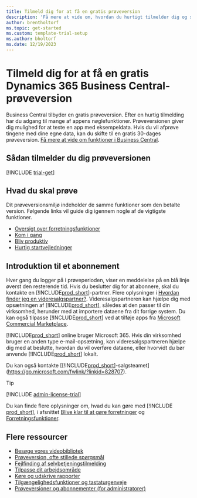 ```yaml
---
title: Tilmeld dig for at få en gratis prøveversion
description: 'Få mere at vide om, hvordan du hurtigt tilmelder dig og starter en gratis prøveversion af Dynamics 365 Business Central. Udforsk appen med præsentationer og videoer, og find flere læringsressourcer.'
author: brentholtorf
ms.topic: get-started
ms.custom: template-trial-setup
ms.author: bholtorf
ms.date: 12/19/2023
---
```


# Tilmeld dig for at få en gratis Dynamics 365 Business Central-prøveversion

Business Central tilbyder en gratis prøveversion. Efter en hurtig tilmelding har du adgang til mange af appens nøglefunktioner. Prøveversionen giver dig mulighed for at teste en app med eksempeldata. Hvis du vil afprøve tingene med dine egne data, kan du skifte til en gratis 30-dages prøveversion. [Få mere at vide om funktioner i Business Central](across-business-functionality.md).  

## Sådan tilmelder du dig prøveversionen

[!INCLUDE [trial-get](includes/trial-get.md)]

## Hvad du skal prøve

Dit prøveversionsmiljø indeholder de samme funktioner som den betalte version. Følgende links vil guide dig igennem nogle af de vigtigste funktioner.

- [Oversigt over forretningsfunktioner](across-business-functionality.md)  
- [Kom i gang](ui-get-ready-business.md#get-started)  
- [Bliv produktiv](ui-work-product.md)  
- [Hurtig startvejledninger](quick-start-business-central.md)  

## Introduktion til et abonnement

Hver gang du logger på i prøveperioden, viser en meddelelse på en blå linje øverst den resterende tid. Hvis du beslutter dig for at abonnere, skal du kontakte en [!INCLUDE[prod_short](includes/prod_short.md)]-partner. Flere oplysninger i [Hvordan finder jeg en videresalgspartner?](/dynamics365/business-central/across-faq#how-do-i-find-a-reselling-partner). Videresalgspartneren kan hjælpe dig med opsætningen af [!INCLUDE[prod_short](includes/prod_short.md)], således at den passer til din virksomhed, herunder med at importere dataene fra dit forrige system. Du kan også tilpasse [!INCLUDE[prod_short](includes/prod_short.md)] ved at tilføje apps fra [Microsoft Commercial Marketplace](https://go.microsoft.com/fwlink/?linkid=2081646).  

[!INCLUDE[prod_short](includes/prod_short.md)] online bruger Microsoft 365. Hvis din virksomhed bruger en anden type e-mail-opsætning, kan videresalgspartneren hjælpe dig med at beslutte, hvordan du vil overføre dataene, eller hvorvidt du bør anvende [!INCLUDE[prod_short](includes/prod_short.md)] lokalt.  

Du kan også kontakte [[!INCLUDE[prod_short](includes/prod_short.md)]-salgsteamet](https://go.microsoft.com/fwlink/?linkid=828707).  

> [!TIP]
> [!INCLUDE [admin-license-trial](includes/admin-license-trial.md)]

Du kan finde flere oplysninger om, hvad du kan gøre med [!INCLUDE [prod_short](includes/prod_short.md)], i afsnittet [Blive klar til at gøre forretninger](ui-get-ready-business.md) og [Forretningsfunktioner](across-business-functionality.md).  

## Flere ressourcer

- [Besøge vores videobibliotek](across-videos.md)  
- [Prøveversion, ofte stillede spørgsmål](trial-faq.md)  
- [Fejlfinding af selvbetjeningstilmelding](ui-troubleshoot-self-signup.md)  
- [Tilpasse dit arbejdsområde](ui-personalization-user.md)  
- [Køre og udskrive rapporter](ui-work-report.md)  
- [Tilgængelighedsfunktioner og tastaturgenveje](ui-accessibility.md)  
- [Prøveversioner og abonnementer (for administratorer)](/dynamics365/business-central/dev-itpro/administration/trials-subscriptions)  
